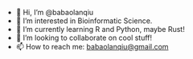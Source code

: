 - 👋 Hi, I’m @babaolanqiu
- 👀 I’m interested in Bioinformatic Science.
- 🌱 I’m currently learning R and Python, maybe Rust!
- 💞️ I’m looking to collaborate on cool stuff!
- 📫 How to reach me: babaolanqiu@gmail.com

<!---
babaolanqiu/babaolanqiu is a ✨ special ✨ repository because its `README.md` (this file) appears on your GitHub profile.
You can click the Preview link to take a look at your changes.
--->
